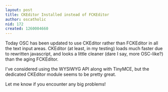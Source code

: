 ```yaml
---
layout: post
title: CKEditor Installed instead of FCKEditor
author: oscatholic
nid: 172
created: 1260004660
---
```

<p>
	Today OSC has been updated to use CKEditor rather than FCKEditor in all the text input areas. CKEditor (at least, in my testing) loads much faster due to rewritten javascript, and looks a little cleaner (dare I say, more OSC-like?) than the aging FCKEditor.</p>
<p>
	I&#39;ve considered using the WYSIWYG API along with TinyMCE, but the dedicated CKEditor module seems to be pretty great.</p>
<p>
	Let me know if you encounter any big problems!</p>
